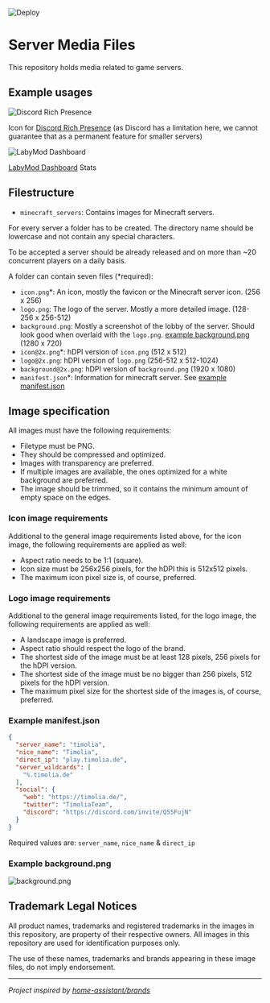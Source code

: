 ![Deploy](https://github.com/LabyMod/server-media/workflows/Deploy/badge.svg)

# Server Media Files

This repository holds media related to game servers.

## Example usages

![Discord Rich Presence](https://docs.labymod.net/img/discord_rpc_example.png)

Icon for [Discord Rich Presence](https://docs.labymod.net/pages/server/discord_rich_presence/) (as Discord has a limitation here, we cannot guarantee that as a permanent feature for smaller servers)

![LabyMod Dashboard](https://user-images.githubusercontent.com/7442307/87222032-c067c100-c370-11ea-9d4f-dfe79f61aa6b.png)

[LabyMod Dashboard](https://www.labymod.net/dashboard) Stats

## Filestructure

- `minecraft_servers`: Contains images for Minecraft servers.

For every server a folder has to be created. The directory name should be lowercase and not contain any special characters.

To be accepted a server should be already released and on more than ~20 concurrent players on a daily basis.

A folder can contain seven files (*required):

- `icon.png`*: An icon, mostly the favicon or the Minecraft server icon. (256 x 256)
- `logo.png`: The logo of the server. Mostly a more detailed image. (128-256 x 256-512)
- `background.png`: Mostly a screenshot of the lobby of the server. Should look good when overlaid with the `logo.png`. [example background.png](#example-backgroundpng) (1280 x 720)
- `icon@2x.png`*: hDPI version of `icon.png` (512 x 512)
- `logo@2x.png`: hDPI version of `logo.png` (256-512 x 512-1024)
- `background@2x.png`: hDPI version of `background.png` (1920 x 1080)
- `manifest.json`*: Information for minecraft server. See [example manifest.json](#example-manifestjson)

## Image specification

All images must have the following requirements:

- Filetype must be PNG.
- They should be compressed and optimized.
- Images with transparency are preferred.
- If multiple images are available, the ones optimized for a white background are preferred.
- The image should be trimmed, so it contains the minimum amount of empty space on the edges.

### Icon image requirements

Additional to the general image requirements listed above, for the icon image,
the following requirements are applied as well:

- Aspect ratio needs to be 1:1 (square).
- Icon size must be 256x256 pixels, for the hDPI this is 512x512 pixels.
- The maximum icon pixel size is, of course, preferred.

### Logo image requirements

Additional to the general image requirements listed, for the logo image,
the following requirements are applied as well:

- A landscape image is preferred.
- Aspect ratio should respect the logo of the brand.
- The shortest side of the image must be at least 128 pixels, 256 pixels for the hDPI version.
- The shortest side of the image must be no bigger than 256 pixels, 512 pixels for the hDPI version.
- The maximum pixel size for the shortest side of the images is, of course, preferred.

### Example manifest.json

```json
{
  "server_name": "timolia",
  "nice_name": "Timolia",
  "direct_ip": "play.timolia.de",
  "server_wildcards": [
    "%.timolia.de"
  ],
  "social": {
    "web": "https://timolia.de/",
    "twitter": "TimoliaTeam",
    "discord": "https://discord.com/invite/Q55FujN"
  }
}
```

Required values are: `server_name`, `nice_name` & `direct_ip`

### Example background.png

![background.png](minecraft_servers/timolia/background.png)

## Trademark Legal Notices

All product names, trademarks and registered trademarks in the images in this
repository, are property of their respective owners. All images in this
repository are used for identification purposes only.

The use of these names, trademarks and brands appearing in these image files,
do not imply endorsement.

---

*Project inspired by [home-assistant/brands](https://github.com/home-assistant/brands)*

